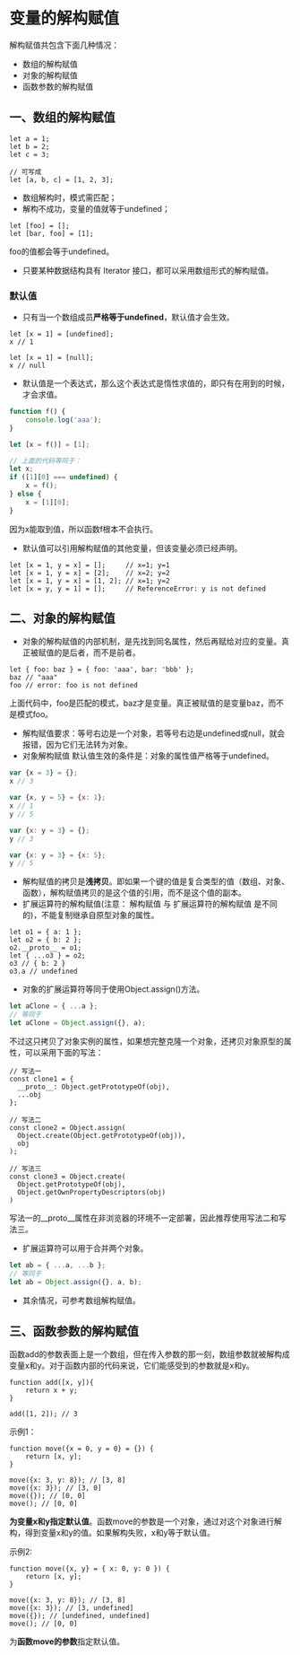 # 变量的解构赋值

解构赋值共包含下面几种情况：
* 数组的解构赋值
* 对象的解构赋值
* 函数参数的解构赋值


## 一、数组的解构赋值
```JS
let a = 1;
let b = 2;
let c = 3;

// 可写成
let [a, b, c] = [1, 2, 3];
```

* 数组解构时，模式需匹配；
* 解构不成功，变量的值就等于undefined；
```JS
let [foo] = [];
let [bar, foo] = [1];
```
foo的值都会等于undefined。
* 只要某种数据结构具有 Iterator 接口，都可以采用数组形式的解构赋值。

### 默认值
* 只有当一个数组成员**严格等于undefined**，默认值才会生效。
```JS
let [x = 1] = [undefined];
x // 1

let [x = 1] = [null];
x // null
```
* 默认值是一个表达式，那么这个表达式是惰性求值的，即只有在用到的时候，才会求值。
```js
function f() {
    console.log('aaa');
}

let [x = f()] = [1];

// 上面的代码等同于：
let x;
if ([1][0] === undefined) {
    x = f();
} else {
    x = [1][0];
}
```
因为x能取到值，所以函数f根本不会执行。
* 默认值可以引用解构赋值的其他变量，但该变量必须已经声明。
```JS
let [x = 1, y = x] = [];     // x=1; y=1
let [x = 1, y = x] = [2];    // x=2; y=2
let [x = 1, y = x] = [1, 2]; // x=1; y=2
let [x = y, y = 1] = [];     // ReferenceError: y is not defined
```

## 二、对象的解构赋值
* 对象的解构赋值的内部机制，是先找到同名属性，然后再赋给对应的变量。真正被赋值的是后者，而不是前者。

```JS
let { foo: baz } = { foo: 'aaa', bar: 'bbb' };
baz // "aaa"
foo // error: foo is not defined
```
上面代码中，foo是匹配的模式，baz才是变量。真正被赋值的是变量baz，而不是模式foo。

* 解构赋值要求：等号右边是一个对象，若等号右边是undefined或null，就会报错，因为它们无法转为对象。
* 对象解构赋值 默认值生效的条件是：对象的属性值严格等于undefined。
```js
var {x = 3} = {};
x // 3

var {x, y = 5} = {x: 1};
x // 1
y // 5

var {x: y = 3} = {};
y // 3

var {x: y = 3} = {x: 5};
y // 5
```
* 解构赋值的拷贝是**浅拷贝**。即如果一个键的值是复合类型的值（数组、对象、函数），解构赋值拷贝的是这个值的引用，而不是这个值的副本。
* 扩展运算符的解构赋值(注意： 解构赋值 与 扩展运算符的解构赋值 是不同的)，不能复制继承自原型对象的属性。
```JS
let o1 = { a: 1 };
let o2 = { b: 2 };
o2.__proto__ = o1;
let { ...o3 } = o2;
o3 // { b: 2 }
o3.a // undefined
```
* 对象的扩展运算符等同于使用Object.assign()方法。
```js
let aClone = { ...a };
// 等同于
let aClone = Object.assign({}, a);
```
不过这只拷贝了对象实例的属性，如果想完整克隆一个对象，还拷贝对象原型的属性，可以采用下面的写法：
```JS
// 写法一
const clone1 = {
  __proto__: Object.getPrototypeOf(obj),
  ...obj
};

// 写法二
const clone2 = Object.assign(
  Object.create(Object.getPrototypeOf(obj)),
  obj
);

// 写法三
const clone3 = Object.create(
  Object.getPrototypeOf(obj),
  Object.getOwnPropertyDescriptors(obj)
)
```
写法一的__proto__属性在非浏览器的环境不一定部署，因此推荐使用写法二和写法三。

* 扩展运算符可以用于合并两个对象。
```js
let ab = { ...a, ...b };
// 等同于
let ab = Object.assign({}, a, b);
```

* 其余情况，可参考数组解构赋值。


## 三、函数参数的解构赋值
函数add的参数表面上是一个数组，但在传入参数的那一刻，数组参数就被解构成变量x和y。对于函数内部的代码来说，它们能感受到的参数就是x和y。

```JS
function add([x, y]){
    return x + y;
}

add([1, 2]); // 3
```

示例1：
```JS
function move({x = 0, y = 0} = {}) {
    return [x, y];
}

move({x: 3, y: 8}); // [3, 8]
move({x: 3}); // [3, 0]
move({}); // [0, 0]
move(); // [0, 0]
```
**为变量x和y指定默认值**。函数move的参数是一个对象，通过对这个对象进行解构，得到变量x和y的值。如果解构失败，x和y等于默认值。

示例2:
```JS
function move({x, y} = { x: 0, y: 0 }) {
    return [x, y];
}

move({x: 3, y: 8}); // [3, 8]
move({x: 3}); // [3, undefined]
move({}); // [undefined, undefined]
move(); // [0, 0]
```
为**函数move的参数**指定默认值。